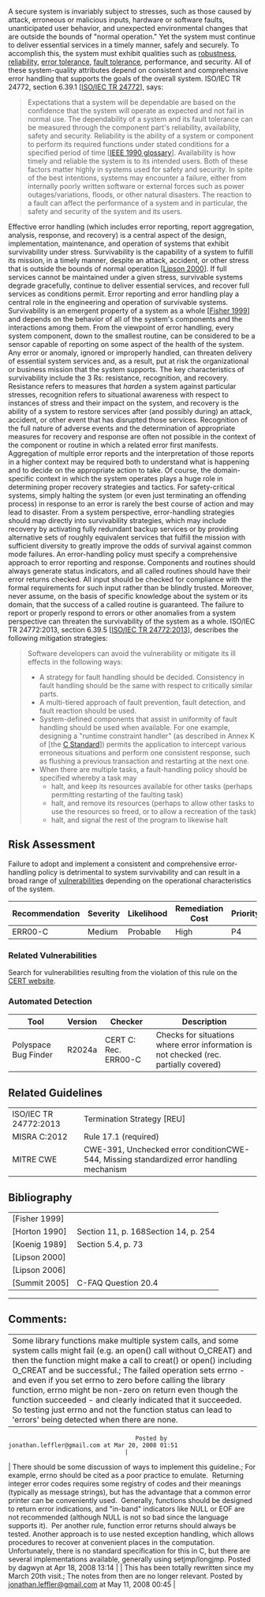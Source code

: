 A secure system is invariably subject to stresses, such as those caused by attack, erroneous or malicious inputs, hardware or software faults, unanticipated user behavior, and unexpected environmental changes that are outside the bounds of "normal operation." Yet the system must continue to deliver essential services in a timely manner, safely and securely. To accomplish this, the system must exhibit qualities such as [robustness](BB.-Definitions_87152273.html#BB.Definitions-robustness), [reliability](BB.-Definitions_87152273.html#BB.Definitions-reliability), [error tolerance](BB.-Definitions_87152273.html#BB.Definitions-errortolerance), [fault tolerance](BB.-Definitions_87152273.html#BB.Definitions-faulttolerance), performance, and security. All of these system-quality attributes depend on consistent and comprehensive error handling that supports the goals of the overall system.
ISO/IEC TR 24772, section 6.39.1 \[[ISO/IEC TR 24772](AA.-Bibliography_87152170.html#AA.Bibliography-ISO-IECTR24772-2013)\], says:
> Expectations that a system will be dependable are based on the confidence that the system will operate as expected and not fail in normal use. The dependability of a system and its fault tolerance can be measured through the component part's reliability, availability, safety and security. Reliability is the ability of a system or component to perform its required functions under stated conditions for a specified period of time \[[IEEE 1990 glossary](AA.-Bibliography_87152170.html#AA.Bibliography-IEEEStd610.121990)\]. Availability is how timely and reliable the system is to its intended users. Both of these factors matter highly in systems used for safety and security. In spite of the best intentions, systems may encounter a failure, either from internally poorly written software or external forces such as power outages/variations, floods, or other natural disasters. The reaction to a fault can affect the performance of a system and in particular, the safety and security of the system and its users.

Effective error handling (which includes error reporting, report aggregation, analysis, response, and recovery) is a central aspect of the design, implementation, maintenance, and operation of systems that exhibit survivability under stress. Survivability is the capability of a system to fulfill its mission, in a timely manner, despite an attack, accident, or other stress that is outside the bounds of normal operation \[[Lipson 2000](AA.-Bibliography_87152170.html#AA.Bibliography-Lipson00)\]. If full services cannot be maintained under a given stress, survivable systems degrade gracefully, continue to deliver essential services, and recover full services as conditions permit.
Error reporting and error handling play a central role in the engineering and operation of survivable systems. Survivability is an emergent property of a system as a whole \[[Fisher 1999](AA.-Bibliography_87152170.html#AA.Bibliography-Fisher99)\] and depends on the behavior of all of the system's components and the interactions among them. From the viewpoint of error handling, every system component, down to the smallest routine, can be considered to be a sensor capable of reporting on some aspect of the health of the system. Any error or anomaly, ignored or improperly handled, can threaten delivery of essential system services and, as a result, put at risk the organizational or business mission that the system supports.
The key characteristics of survivability include the 3 Rs: resistance, recognition, and recovery. Resistance refers to measures that *harden* a system against particular stresses, recognition refers to situational awareness with respect to instances of stress and their impact on the system, and recovery is the ability of a system to restore services after (and possibly during) an attack, accident, or other event that has disrupted those services.
Recognition of the full nature of adverse events and the determination of appropriate measures for recovery and response are often not possible in the context of the component or routine in which a related error first manifests. Aggregation of multiple error reports and the interpretation of those reports in a higher context may be required both to understand what is happening and to decide on the appropriate action to take. Of course, the domain-specific context in which the system operates plays a huge role in determining proper recovery strategies and tactics. For safety-critical systems, simply halting the system (or even just terminating an offending process) in response to an error is rarely the best course of action and may lead to disaster. From a system perspective, error-handling strategies should map directly into survivability strategies, which may include recovery by activating fully redundant backup services or by providing alternative sets of roughly equivalent services that fulfill the mission with sufficient diversity to greatly improve the odds of survival against common mode failures.
An error-handling policy must specify a comprehensive approach to error reporting and response. Components and routines should always generate status indicators, and all called routines should have their error returns checked. All input should be checked for compliance with the formal requirements for such input rather than be blindly trusted. Moreover, never assume, on the basis of specific knowledge about the system or its domain, that the success of a called routine is guaranteed. The failure to report or properly respond to errors or other anomalies from a system perspective can threaten the survivability of the system as a whole.
ISO/IEC TR 24772:2013, section 6.39.5 \[[ISO/IEC TR 24772:2013](AA.-Bibliography_87152170.html#AA.Bibliography-ISO-IECTR24772-2013)\], describes the following mitigation strategies:
> Software developers can avoid the vulnerability or mitigate its ill effects in the following ways:
>
> -   A strategy for fault handling should be decided. Consistency in fault handling should be the same with respect to critically similar parts.
> -   A multi-tiered approach of fault prevention, fault detection, and fault reaction should be used.
> -   System-defined components that assist in uniformity of fault handling should be used when available. For one example, designing a "runtime constraint handler" (as described in Annex K of \[the [C Standard](AA.-Bibliography_87152170.html#AA.Bibliography-ISO-IEC9899-2011)\]) permits the application to intercept various erroneous situations and perform one consistent response, such as flushing a previous transaction and restarting at the next one.
> -   When there are multiple tasks, a fault-handling policy should be specified whereby a task may
>     -   halt, and keep its resources available for other tasks (perhaps permitting restarting of the faulting task)
>     -   halt, and remove its resources (perhaps to allow other tasks to use the resources so freed, or to allow a recreation of the task)
>     -   halt, and signal the rest of the program to likewise halt

## Risk Assessment
Failure to adopt and implement a consistent and comprehensive error-handling policy is detrimental to system survivability and can result in a broad range of [vulnerabilities](BB.-Definitions_87152273.html#BB.Definitions-vulnerability) depending on the operational characteristics of the system.

| Recommendation | Severity | Likelihood | Remediation Cost | Priority | Level |
| ----|----|----|----|----|----|
| ERR00-C | Medium | Probable | High | P4 | L3 |

### Related Vulnerabilities
Search for vulnerabilities resulting from the violation of this rule on the [CERT website](https://www.kb.cert.org/vulnotes/bymetric?searchview&query=FIELD+KEYWORDS+contains+ERR00-C).
### Automated Detection

| Tool | Version | Checker | Description |
| ----|----|----|----|
| Polyspace Bug Finder | R2024a | CERT C: Rec. ERR00-C | Checks for situations where error information is not checked (rec. partially covered) |

## Related Guidelines

|  |  |
| ----|----|
| ISO/IEC TR 24772:2013 | Termination Strategy [REU] |
| MISRA C:2012 | Rule 17.1 (required) |
| MITRE CWE | CWE-391, Unchecked error conditionCWE-544, Missing standardized error handling mechanism |

## Bibliography

|  |  |
| ----|----|
| [Fisher 1999] |  |
| [Horton 1990] | Section 11, p. 168Section 14, p. 254 |
| [Koenig 1989] | Section 5.4, p. 73 |
| [Lipson 2000] |  |
| [Lipson 2006] |  |
| [Summit 2005] | C-FAQ Question 20.4 |

------------------------------------------------------------------------
[](../c/Rec_%2012_%20Error%20Handling%20_ERR_) [](../c/Rec_%2012_%20Error%20Handling%20_ERR_) [](../c/ERR01-C_%20Use%20ferror__%20rather%20than%20errno%20to%20check%20for%20FILE%20stream%20errors)
## Comments:

|  |
| ----|
| Some library functions make multiple system calls, and some system calls might fail (e.g. an open() call without O_CREAT) and then the function might make a call to creat() or open() including O_CREAT and be successful.; The failed operation sets errno - and even if you set errno to zero before calling the library function, errno might be non-zero on return even though the function succeeded - and clearly indicated that it succeeded.  So testing just errno and not the function status can lead to 'errors' being detected when there are none.
                                        Posted by jonathan.leffler@gmail.com at Mar 20, 2008 01:51
                                     |
| There should be some discussion of ways to implement this guideline.; For example, errno should be cited as a poor practice to emulate.  Returning integer error codes requires some registry of codes and their meanings (typically as message strings), but has the advantage that a common error printer can be conveniently used.  Generally, functions should be designed to return error indications, and "in-band" indicators like NULL or EOF are not recommended (although NULL is not so bad since the language supports it).  Per another rule, function error returns should always be tested.
Another approach is to use nested exception handling, which allows procedures to recover at convenient places in the computation.  Unfortunately, there is no standard specification for this in C, but there are several implementations available, generally using setjmp/longjmp.
                                        Posted by dagwyn at Apr 18, 2008 13:14
                                     |
| This has been totally rewritten since my March 20th visit.; The notes from then are no longer relevant.
                                        Posted by jonathan.leffler@gmail.com at May 11, 2008 00:45
                                     |

